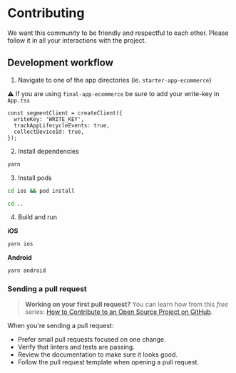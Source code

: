 # Contributing

We want this community to be friendly and respectful to each other. Please follow it in all your interactions with the project.

## Development workflow

1. Navigate to one of the app directories (ie. `starter-app-ecommerce`)

⚠️ If you are using `final-app-ecommerce` be sure to add your write-key in `App.tsx` 
```
const segmentClient = createClient({
  writeKey: 'WRITE_KEY',
  trackAppLifecycleEvents: true,
  collectDeviceId: true,
});
```

2. Install dependencies 

```sh
yarn
```

3. Install pods 

```sh
cd ios && pod install
```

```sh
cd .. 
```

4. Build and run 

**iOS**
```sh
yarn ios
```

**Android**
```sh
yarn android
```

### Sending a pull request

> **Working on your first pull request?** You can learn how from this _free_ series: [How to Contribute to an Open Source Project on GitHub](https://egghead.io/series/how-to-contribute-to-an-open-source-project-on-github).

When you're sending a pull request:

- Prefer small pull requests focused on one change.
- Verify that linters and tests are passing.
- Review the documentation to make sure it looks good.
- Follow the pull request template when opening a pull request.